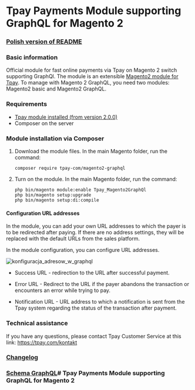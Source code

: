 # Tpay Payments Module supporting GraphQL for Magento 2

### [Polish version of README](https://github.com/tpay-com/tpay-magento2-graphql/blob/master/README_PL.md)

### Basic information

Official module for fast online payments via Tpay on Magento 2 switch supporting GraphQl.
The module is an extensible [Magento2 module for Tpay](https://github.com/tpay-com/tpay-magento2-basic). To manage with
Magento 2 GraphQL, you
need two modules: Magento2 basic and Magento2 GraphQL.

### Requirements

- [Tpay module installed (from version 2.0.0)](https://github.com/tpay-com/tpay-magento2-basic)
- Composer on the server

### Module installation via Composer

1. Download the module files. In the main Magento folder, run the command:

   ```
   composer require tpay-com/magento2-graphql
   ```

2. Turn on the module. In the main Magento folder, run the command:

   ```
   php bin/magento module:enable Tpay_Magento2GraphQl
   php bin/magento setup:upgrade
   php bin/magento setup:di:compile
   ```

#### Configuration URL addresses  
In the module, you can add your own URL addresses to which the payer is to be redirected after paying. If there are no address settings, they will be replaced with the default URLs from the sales platform.

In the module configuration, you can configure URL addresses.

![konfiguracja_adresow_w_graphql](https://github.com/tpay-com/tpay-magento2-graphql/assets/90452844/04782a03-1fc3-4c3e-b926-224924edd727)

- Success URL - redirection to the URL after successful payment.

- Error URL - Redirect to the URL if the payer abandons the transaction or encounters an error while trying to pay.

- Notification URL - URL address to which a notification is sent from the Tpay system regarding the status of the transaction after payment.

### Technical assistance

If you have any questions, please contact Tpay Customer Service at this link: https://tpay.com/kontakt

### [Changelog](https://github.com/tpay-com/tpay-magento2-graphql/releases)

### [Schema GraphQL](https://github.com/tpay-com/tpay-magento2-graphql/blob/master/etc/schema.graphqls)# Tpay Payments Module supporting GraphQL for Magento 2
